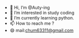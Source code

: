 - 👋 Hi, I’m @Auty-ing
- 👀 I’m interested in study coding
- 🌱 I’m currently learning python.
- 📫 How to reach me ?
- 😄 mail:chum63311@gmail.com

<!---
Auty-ing/Auty-ing is a ✨ special ✨ repository because its `README.md` (this file) appears on your GitHub profile.
You can click the Preview link to take a look at your changes.
--->

